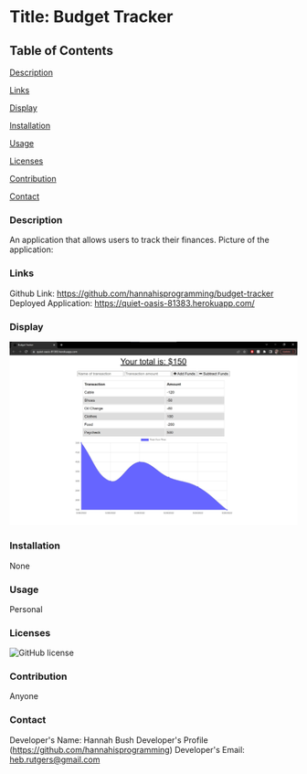 
# Title: Budget Tracker
## Table of Contents

[Description](#description)

[Links](#links)

[Display](#display)

[Installation](#installation)

[Usage](#usage)

[Licenses](#licenses)

[Contribution](#contribution)

[Contact](#contact)

### Description
An application that allows users to track their finances.
Picture of the application:

### Links
Github Link: https://github.com/hannahisprogramming/budget-tracker
Deployed Application: https://quiet-oasis-81383.herokuapp.com/

### Display
![Budget Tracker Screenshot](/assets/budget-tracker-screenshot.jpg)

### Installation
None

### Usage
Personal

### Licenses
![GitHub license](https://img.shields.io/badge/license-None-blue.svg)

### Contribution
Anyone

### Contact
Developer's Name: Hannah Bush
Developer's Profile (https://github.com/hannahisprogramming)
Developer's Email: <heb.rutgers@gmail.com>